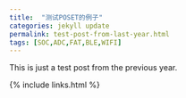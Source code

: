 ```yaml
---
title:  "测试POSET的例子"
categories: jekyll update
permalink: test-post-from-last-year.html
tags: [SOC,ADC,FAT,BLE,WIFI]
---
```


This is just a test post from the previous year.

{% include links.html %}
